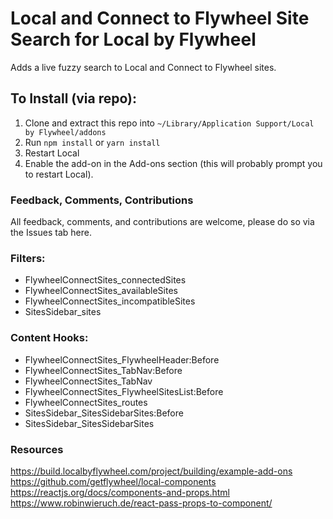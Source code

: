 # Local and Connect to Flywheel Site Search for Local by Flywheel

Adds a live fuzzy search to Local and Connect to Flywheel sites.

## To Install (via repo):

1. Clone and extract this repo into `~/Library/Application Support/Local by Flywheel/addons`
2. Run `npm install` or `yarn install`
3. Restart Local
4. Enable the add-on in the Add-ons section (this will probably prompt you to restart Local).

### Feedback, Comments, Contributions

All feedback, comments, and contributions are welcome, please do so via the Issues tab here.

### Filters:

- FlywheelConnectSites_connectedSites
- FlywheelConnectSites_availableSites
- FlywheelConnectSites_incompatibleSites
- SitesSidebar_sites

### Content Hooks:

- FlywheelConnectSites_FlywheelHeader:Before
- FlywheelConnectSites_TabNav:Before
- FlywheelConnectSites_TabNav
- FlywheelConnectSites_FlywheelSitesList:Before
- FlywheelConnectSites_routes
- SitesSidebar_SitesSidebarSites:Before
- SitesSidebar_SitesSidebarSites

### Resources
https://build.localbyflywheel.com/project/building/example-add-ons
https://github.com/getflywheel/local-components
https://reactjs.org/docs/components-and-props.html
https://www.robinwieruch.de/react-pass-props-to-component/

